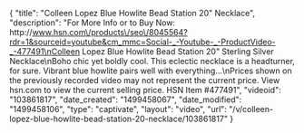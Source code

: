 {
    "title": "Colleen Lopez Blue Howlite Bead Station 20\" Necklace",
    "description": "For More Info or to Buy Now: http:\/\/www.hsn.com\/products\/seo\/8045564?rdr=1&sourceid=youtube&cm_mmc=Social-_-Youtube-_-ProductVideo-_-477491\nColleen Lopez Blue Howlite Bead Station 20\" Sterling Silver Necklace\nBoho chic yet boldly cool. This eclectic necklace is a headturner, for sure. Vibrant blue howlite pairs well with everything...\nPrices shown on the previously recorded video may not represent the current price.  View hsn.com to view the current selling price. HSN Item #477491",
    "videoid": "103861817",
    "date_created": "1499458067",
    "date_modified": "1499458106",
    "type": "captivate",
    "layout": "video",
    "url": "\/v\/colleen-lopez-blue-howlite-bead-station-20-necklace\/103861817"
}